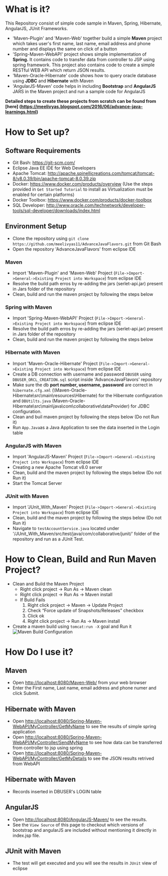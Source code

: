 # What is it?
This Repository consist of simple code sample in Maven, Spring, Hibernate, AngularJS, JUnit Frameworks. 

- 'Maven-Plugin' and 'Maven-Web' together build a simple **Maven** project which takes user's first name, last name, email address and phone number and displays the same on click of a button
- 'Spring-Maven-WebAPI' project shows simple implementation of **Spring.** It contains code to transfer data from controller to JSP using spring framework. This project also contains code to create a simple RESTful WEB API which return JSON results.
- 'Maven-Oracle-Hibernate' code shows how to query oracle database using **JDBC** and **Hibernate** with Maven
- 'AngularJS-Maven' code helps in including **Bootstrap** and **AngularJS** JARS in the Maven project and run a sample code for AngularJS

<b> Detailed steps to create these projects from scratch can be found from [here] (https://meelivyas.blogspot.com/2016/06/advance-java-learnings.html) </b>

# How to Set up?
## Software Requirements 
 - Git Bash: <https://git-scm.com/>
 - Eclipse Java EE IDE for Web Developers
 - Apache Tomcat: <http://apache.spinellicreations.com/tomcat/tomcat-8/v8.0.39/bin/apache-tomcat-8.0.39.zip>
 - Docker: <https://www.docker.com/products/overview> (Use the steps provided in `Get Started Tutorial` to install as Virtualization must be enabled for certain platforms)
 - Docker Toolbox: <https://www.docker.com/products/docker-toolbox>
 - SQL Developer: <http://www.oracle.com/technetwork/developer-tools/sql-developer/downloads/index.html>

## Environment Setup
 - Clone the repository using `git clone https://github.com/meelivyas11/AdvanceJavaFlavors.git` from Git Bash
 - Open the repository 'AdvanceJavaFlavors' from eclipse IDE
### Maven
 - Import 'Maven-Plugin' and 'Maven-Web' Project (`File->Import->General->Existing Project into Workspace`) from eclipse IDE
 - Resolve the build path erros by re-adding the jars (serlet-api.jar) present in Jars folder of the repository
 - Clean, build and run the maven project by following the steps below

### Spring with Maven
 - Import 'Spring-Maven-WebAPI' Project (`File->Import->General->Existing Project into Workspace`) from eclipse IDE
 - Resolve the build path erros by re-adding the jars (serlet-api.jar) present in Jars folder of the repository
 - Clean, build and run the maven project by following the steps below
  
### Hibernate with Maven
 - Import 'Maven-Oracle-Hibernate' Project (`File->Import->General->Existing Project into Workspace`) from eclipse IDE
 - Create a DB connection with username and password `DBUSER` using `DBUSER_ORCL_CREATION.sql` script inside 'AdvanceJavaFlavors' repository
 - Make sure the db **port number, username, password** are correct in `hibernate.cfg.xml` (\Maven-Oracle-Hibernate\src\main\resources\Hibernate) for the Hibernate configuration and `DBUtilts.java` (Maven-Oracle-Hibernate\src\main\java\com\collaborative\dataProvider) for JDBC configuration.
 - Clean and buil maven project by following the steps below (Do not Run it)
 - Run `App.Java`as a Java Application to see the data inserted in the Login table

### AngularJS with Maven
- Import 'AngularJS-Maven' Project (`File->Import->General->Existing Project into Workspace`) from eclipse IDE
- Creating a new Apache Tomcat v8.0 server
- Clean, build and the maven project by following the steps below (Do not Run it)
- Start the Tomcat Server

### JUnit with Maven
- Import 'JUnit_With_Maven' Project (`File->Import->General->Existing Project into Workspace`) from eclipse IDE
- Clean, build and the maven project by following the steps below (Do not Run it)
- Navigate to `testAccountService.java` located under '/JUnit_With_Maven/src/test/java/com/collaborative/junit/' folder of the repository and run as a JUnit Test. 

# How to Clean, Build and Run Maven Project?
- Clean and Build the Maven Project 
   * Right click project -> Run As -> Maven clean
   * Right click project -> Run As -> Maven install
   * If Build Fails
     1. Right click project -> Maven -> Update Project
     2. Check “Force update of Snapshots/Releases” checkbox
     3. Click ok
     4. Right click project -> Run As -> Maven install
 - Create a maven build using `tomcat:run -X` goal and Run it
   ![Maven Build Configuration](https://cloud.githubusercontent.com/assets/7827378/21186067/3c9ea5da-c1e1-11e6-9e07-a5707718fe17.png)
 
# How Do I use it?
## Maven
 - Open <http://localhost:8080/Maven-Web/> from your web browser
 - Enter the First name, Last name, email address and phone numer and click Submit.
 
## Hibernate with Maven
 - Open <http://localhost:8080/Spring-Maven-WebAPI/MyController/GetMyName> to see the results of simple spring application
 - Open <http://localhost:8080/Spring-Maven-WebAPI/MyController/SendMyName> to see how data can be transferred from controller to jsp using spring
 - Open <http://localhost:8080/Spring-Maven-WebAPI/MyController/GetMyDetails> to see the JSON results retrived from WebAPI
 
## Hibernate with Maven
 - Records inserted in DBUSER's LOGIN table

## AngularJS 
 - Open <http://localhost:8080/AngularJS-Maven/> to see the results.
 - See the `View Source` of this page to checkout which versions of bootstrap and angularJS are included without mentioning it directly in index.jsp file.
 
## JUnit with Maven
 - The test will get executed and you will see the results in `JUnit` view of eclipse
